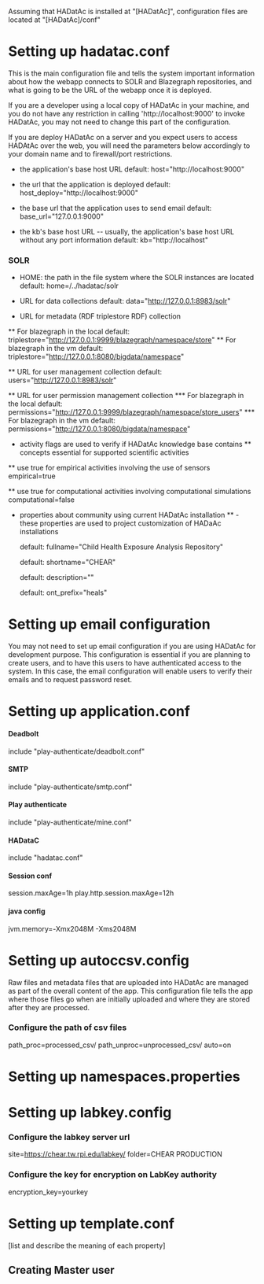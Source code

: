 Assuming that HADatAc is installed at "[HADatAc]", configuration files are located at "[HADatAc]/conf"

# Setting up hadatac.conf

This is the main configuration file and tells the system important information about how the webapp connects to SOLR and Blazegraph repositories, and what is going to be the URL of the webapp once it is deployed.

If you are a developer using a local copy of HADatAc in your machine, and you do not have any restriction in calling 'http://localhost:9000' to invoke HADatAc, you may not need to change this part of the configuration. 

If you are deploy HADatAc on a server and you expect users to access HADAtAc over the web, you will need the parameters below accordingly to your domain name and to firewall/port restrictions.
	  
* the application's base host URL
     default: host="http://localhost:9000"
		
* the url that the application is deployed
     default: host_deploy="http://localhost:9000"
		
* the base url that the application uses to send email
     default: base_url="127.0.0.1:9000"
		
* the kb's base host URL -- usually, the application's base host URL without any port information
     default: kb="http://localhost"

### SOLR
    
* HOME: the path in the file system where the SOLR instances are located
     default: home=/../hadatac/solr

* URL for data collections
     default: data="http://127.0.0.1:8983/solr"
        
* URL for metadata (RDF triplestore RDF) collection

** For blazegraph in the local
    default: triplestore="http://127.0.0.1:9999/blazegraph/namespace/store"
** For blazegraph in the vm
    default: triplestore="http://127.0.0.1:8080/bigdata/namespace"
	    
** URL for user management collection
    default: users="http://127.0.0.1:8983/solr"

** URL for user permission management collection
*** For blazegraph in the local
    default: permissions="http://127.0.0.1:9999/blazegraph/namespace/store_users"
*** For blazegraph in the vm
    default: permissions="http://127.0.0.1:8080/bigdata/namespace"

* activity flags are used to verify if HADatAc knowledge base contains 
** concepts essential for supported scientific activities 

** use true for empirical activities involving the use of sensors
     empirical=true

** use true for computational activities involving computational simulations
     computational=false

* properties about community using current HADatAc installation
**  - these properties are used to project customization of HADaAc installations
       
    default: fullname="Child Health Exposure Analysis Repository"
       
    default: shortname="CHEAR"
       
    default: description=""
	   
    default: ont_prefix="heals"

# Setting up email configuration

You may not need to set up email configuration if you are using HADatAc for development purpose. This configuration is essential if you are planning to create users, and to have this users to have authenticated access to the system. In this case, the email configuration will enable users to verify their emails and to request password reset.

# Setting up application.conf

#### Deadbolt
 include "play-authenticate/deadbolt.conf"

#### SMTP
 include "play-authenticate/smtp.conf"

#### Play authenticate
 include "play-authenticate/mine.conf"

#### HADataC 
 include "hadatac.conf"

#### Session conf
 session.maxAge=1h
 play.http.session.maxAge=12h

#### java config
 jvm.memory=-Xmx2048M -Xms2048M

# Setting up autoccsv.config

Raw files and metadata files that are uploaded into HADatAc are managed as part of the overall content of the app. This configuration file tells the app where those files go when are initially uploaded and where they are stored after they are processed.

### Configure the path of csv files
 path_proc=processed_csv/
 path_unproc=unprocessed_csv/
 auto=on

# Setting up namespaces.properties

# Setting up labkey.config

### Configure the labkey server url
 site=https://chear.tw.rpi.edu/labkey/
 folder=CHEAR PRODUCTION

### Configure the key for encryption on LabKey authority
 encryption_key=yourkey

# Setting up template.conf

[list and describe the meaning of each property]

## Creating Master user